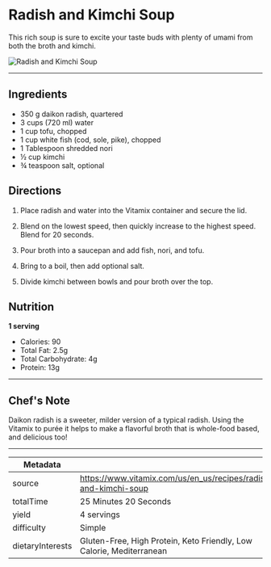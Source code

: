# Radish and Kimchi Soup

This rich soup is sure to excite your taste buds with plenty of umami from both the broth and kimchi.

![Radish and Kimchi Soup](https://www.vitamix.com/content/dam/vitamix/home/recipes/soups/RadishKimchiSoup_470x449.jpg)

---

## Ingredients

- 350 g daikon radish, quartered
- 3 cups (720 ml) water
- 1 cup tofu, chopped
- 1 cup white fish (cod, sole, pike), chopped
- 1 Tablespoon shredded nori
- ½ cup kimchi
- ¾ teaspoon salt, optional

## Directions

1. Place radish and water into the Vitamix container and secure the lid.

2. Blend on the lowest speed, then quickly increase to the highest speed. Blend for 20 seconds.

3. Pour broth into a saucepan and add fish, nori, and tofu.

4. Bring to a boil, then add optional salt.

5. Divide kimchi between bowls and pour broth over the top.

## Nutrition

**1 serving**

- Calories: 90
- Total Fat: 2.5g
- Total Carbohydrate: 4g
- Protein: 13g

---

## Chef's Note

Daikon radish is a sweeter, milder version of a typical radish. Using the Vitamix to purée it helps to make a flavorful broth that is whole-food based, and delicious too!

---

| Metadata |  |
| --- | --- |
| source | https://www.vitamix.com/us/en_us/recipes/radish-and-kimchi-soup |
| totalTime | 25 Minutes 20 Seconds |
| yield | 4 servings |
| difficulty | Simple |
| dietaryInterests | Gluten-Free, High Protein, Keto Friendly, Low Calorie, Mediterranean |

